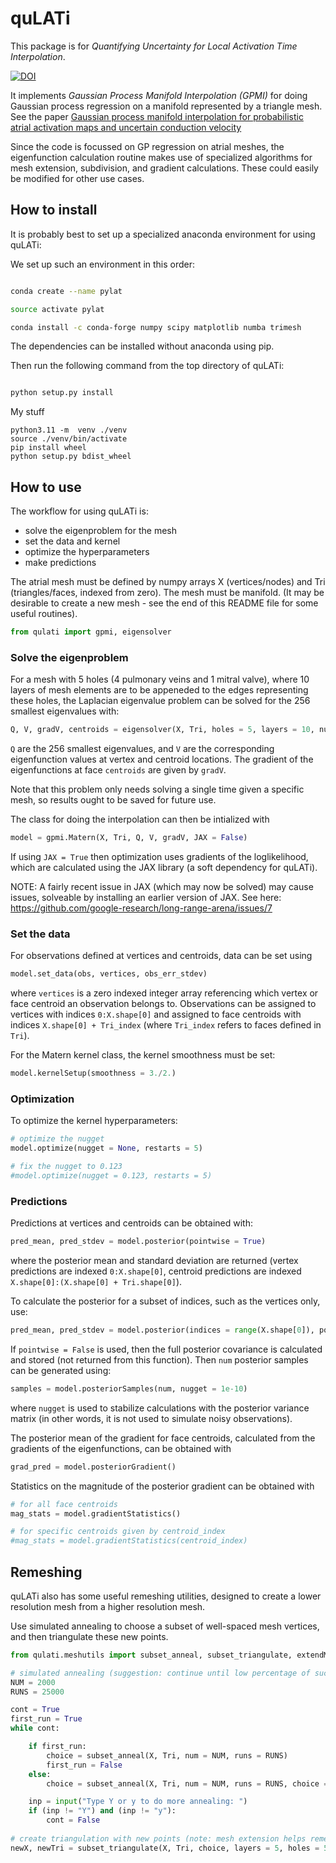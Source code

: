 # quLATi

This package is for *Quantifying Uncertainty for Local Activation Time Interpolation*.

[![DOI](https://zenodo.org/badge/239559025.svg)](https://zenodo.org/badge/latestdoi/239559025)

It implements *Gaussian Process Manifold Interpolation (GPMI)* for doing Gaussian process regression on a manifold represented by a triangle mesh. See the paper [Gaussian process manifold interpolation for probabilistic atrial activation maps and uncertain conduction velocity](https://royalsocietypublishing.org/doi/pdf/10.1098/rsta.2019.0345)

Since the code is focussed on GP regression on atrial meshes, the eigenfunction calculation routine makes use of specialized algorithms for mesh extension, subdivision, and gradient calculations. These could easily be modified for other use cases.


## How to install

It is probably best to set up a specialized anaconda environment for using quLATi:

We set up such an environment in this order:

```bash

conda create --name pylat

source activate pylat

conda install -c conda-forge numpy scipy matplotlib numba trimesh

```

The dependencies can be installed without anaconda using pip.

Then run the following command from the top directory of quLATi:

```bash

python setup.py install

```

My stuff

```shell
python3.11 -m  venv ./venv
source ./venv/bin/activate
pip install wheel
python setup.py bdist_wheel
```


## How to use

The workflow for using quLATi is:

* solve the eigenproblem for the mesh
* set the data and kernel
* optimize the hyperparameters
* make predictions

The atrial mesh must be defined by numpy arrays X (vertices/nodes) and Tri (triangles/faces, indexed from zero). The mesh must be manifold. (It may be desirable to create a new mesh - see the end of this README file for some useful routines).

```python
from qulati import gpmi, eigensolver
```

### Solve the eigenproblem

For a mesh with 5 holes (4 pulmonary veins and 1 mitral valve), where 10 layers of mesh elements are to be appeneded to the edges representing these holes, the Laplacian eigenvalue problem can be solved for the 256 smallest eigenvalues with:

```python
Q, V, gradV, centroids = eigensolver(X, Tri, holes = 5, layers = 10, num = 256)
```

`Q` are the 256 smallest eigenvalues, and `V` are the corresponding eigenfunction values at vertex and centroid locations. The gradient of the eigenfunctions at face `centroids` are given by `gradV`.

Note that this problem only needs solving a single time given a specific mesh, so results ought to be saved for future use.

The class for doing the interpolation can then be intialized with

```python
model = gpmi.Matern(X, Tri, Q, V, gradV, JAX = False)
```

If using `JAX = True` then optimization uses gradients of the loglikelihood, which are calculated using the JAX library (a soft dependency for quLATi).

NOTE: A fairly recent issue in JAX (which may now be solved) may cause issues, solveable by installing an earlier version of JAX. See here: https://github.com/google-research/long-range-arena/issues/7


### Set the data

For observations defined at vertices and centroids, data can be set using

```python
model.set_data(obs, vertices, obs_err_stdev)
```

where `vertices` is a zero indexed integer array referencing which vertex or face centroid an observation belongs to. Observations can be assigned to vertices with indices `0:X.shape[0]` and assigned to face centroids with indices `X.shape[0] + Tri_index` (where `Tri_index` refers to faces defined in `Tri`).

For the Matern kernel class, the kernel smoothness must be set:

```python
model.kernelSetup(smoothness = 3./2.)
```

### Optimization

To optimize the kernel hyperparameters:

```python
# optimize the nugget
model.optimize(nugget = None, restarts = 5)

# fix the nugget to 0.123
#model.optimize(nugget = 0.123, restarts = 5)
```


### Predictions

Predictions at vertices and centroids can be obtained with:

```python
pred_mean, pred_stdev = model.posterior(pointwise = True)
```

where the posterior mean and standard deviation are returned (vertex predictions are indexed `0:X.shape[0]`, centroid predictions are indexed `X.shape[0]:(X.shape[0] + Tri.shape[0]`).

To calculate the posterior for a subset of indices, such as the vertices only, use:

```python
pred_mean, pred_stdev = model.posterior(indices = range(X.shape[0]), pointwise = True)
```

If `pointwise = False` is used, then the full posterior covariance is calculated and stored (not returned from this function). Then `num` posterior samples can be generated using:

```python
samples = model.posteriorSamples(num, nugget = 1e-10)
```

where `nugget` is used to stabilize calculations with the posterior variance matrix (in other words, it is not used to simulate noisy observations).


The posterior mean of the gradient for face centroids, calculated from the gradients of the eigenfunctions, can be obtained with

```python
grad_pred = model.posteriorGradient()
```

Statistics on the magnitude of the posterior gradient can be obtained with

```python
# for all face centroids
mag_stats = model.gradientStatistics()

# for specific centroids given by centroid_index
#mag_stats = model.gradientStatistics(centroid_index)
```


## Remeshing

quLATi also has some useful remeshing utilities, designed to create a lower resolution mesh from a higher resolution mesh.

Use simulated annealing to choose a subset of well-spaced mesh vertices, and then triangulate these new points.

```python
from qulati.meshutils import subset_anneal, subset_triangulate, extendMesh

# simulated annealing (suggestion: continue until low percentage of successful new moves)
NUM = 2000
RUNS = 25000

cont = True
first_run = True
while cont:

    if first_run:
        choice = subset_anneal(X, Tri, num = NUM, runs = RUNS)
        first_run = False
    else:
        choice = subset_anneal(X, Tri, num = NUM, runs = RUNS, choice = choice)

    inp = input("Type Y or y to do more annealing: ")
    if (inp != "Y") and (inp != "y"):
        cont = False
        
# create triangulation with new points (note: mesh extension helps remeshing)
newX, newTri = subset_triangulate(X, Tri, choice, layers = 5, holes = 5)

```

